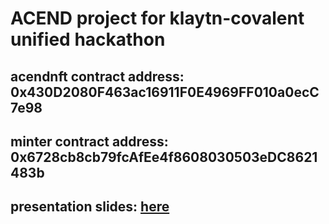 # ACEND project for klaytn-covalent unified hackathon

## acendnft contract address: 0x430D2080F463ac16911F0E4969FF010a0ecC7e98

## minter contract address: 0x6728cb8cb79fcAfEe4f8608030503eDC8621483b

## presentation slides: [here]("https://www.canva.com/design/DAFBERyAsK8/C-8P-w_bg4M-tBIWLMgmYA/edit?utm_content=DAFBERyAsK8&utm_campaign=designshare&utm_medium=link2&utm_source=sharebutton")
